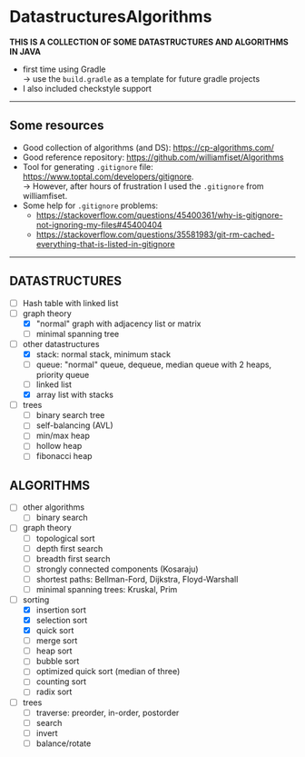 # DatastructuresAlgorithms

__THIS IS A COLLECTION OF SOME DATASTRUCTURES AND ALGORITHMS IN JAVA__
+ first time using Gradle \
    -> use the `build.gradle` as a template for future gradle projects
+ I also included checkstyle support

---

## Some resources
+ Good collection of algorithms (and DS): https://cp-algorithms.com/ 
+ Good reference repository: https://github.com/williamfiset/Algorithms
+ Tool for generating `.gitignore` file: https://www.toptal.com/developers/gitignore. \
    -> However, after hours of frustration I used the `.gitignore` from williamfiset.
+ Some help for `.gitignore` problems:
    + https://stackoverflow.com/questions/45400361/why-is-gitignore-not-ignoring-my-files#45400404
    + https://stackoverflow.com/questions/35581983/git-rm-cached-everything-that-is-listed-in-gitignore

---

## DATASTRUCTURES

+ [ ] Hash table with linked list
+ [ ] graph theory
    + [X] "normal" graph with adjacency list or matrix
    + [ ] minimal spanning tree
+ [ ] other datastructures
    + [X] stack: normal stack, minimum stack
    + [ ] queue: "normal" queue, dequeue, median queue with 2 heaps, priority queue
    + [ ] linked list
    + [X] array list with stacks
+ [ ] trees
    + [ ] binary search tree
    + [ ] self-balancing (AVL)
    + [ ] min/max heap
    + [ ] hollow heap
    + [ ] fibonacci heap

## ALGORITHMS

+ [ ] other algorithms
    + [ ] binary search
+ [ ] graph theory
    + [ ] topological sort
    + [ ] depth first search
    + [ ] breadth first search
    + [ ] strongly connected components (Kosaraju)
    + [ ] shortest paths: Bellman-Ford, Dijkstra, Floyd-Warshall
    + [ ] minimal spanning trees: Kruskal, Prim
+ [ ] sorting
    + [X] insertion sort
    + [X] selection sort
    + [X] quick sort
    + [ ] merge sort
    + [ ] heap sort
    + [ ] bubble sort
    + [ ] optimized quick sort (median of three)
    + [ ] counting sort
    + [ ] radix sort
+ [ ] trees
    + [ ] traverse: preorder, in-order, postorder
    + [ ] search
    + [ ] invert
    + [ ] balance/rotate
